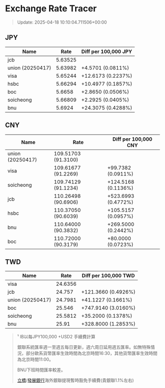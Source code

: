 # Exchange Rate Tracer

> Update: 2025-04-18 10:10:04.711506+00:00

## JPY

| Name             |    Rate | Diff per 100,000 JPY   |
|------------------|---------|------------------------|
| jcb              | 5.63525 |                        |
| union (20250417) | 5.63982 | +4.5701 (0.0811%)      |
| visa             | 5.65244 | +12.6173 (0.2237%)     |
| hsbc             | 5.66294 | +10.4977 (0.1857%)     |
| boc              | 5.6658  | +2.8650 (0.0506%)      |
| soicheong        | 5.66809 | +2.2925 (0.0405%)      |
| bnu              | 5.6924  | +24.3075 (0.4288%)     |

## CNY

| Name             | Rate                | Diff per 100,000 CNY   |
|------------------|---------------------|------------------------|
| union (20250417) | 109.51703	(91.3100) |                        |
| visa             | 109.61677	(91.2269) | +99.7382 (0.0911%)     |
| soicheong        | 109.74129	(91.1234) | +124.5168 (0.1136%)    |
| jcb              | 110.26498	(90.6906) | +523.6993 (0.4772%)    |
| hsbc             | 110.37050	(90.6039) | +105.5157 (0.0957%)    |
| bnu              | 110.64000	(90.3832) | +269.5000 (0.2442%)    |
| boc              | 110.72000	(90.3179) | +80.0000 (0.0723%)     |

## TWD

| Name             |    Rate | Diff per 100,000 TWD   |
|------------------|---------|------------------------|
| visa             | 24.6356 |                        |
| jcb              | 24.757  | +121.3660 (0.4926%)    |
| union (20250417) | 24.7981 | +41.1227 (0.1661%)     |
| boc              | 25.546  | +747.9140 (3.0160%)    |
| soicheong        | 25.5812 | +35.2000 (0.1378%)     |
| bnu              | 25.91   | +328.8000 (1.2853%)    |


> ¹ IB以每JPY100,000 +USD2 手續費計算
>
> 銀聯系統匯率週一至週五每日更新，週六周日延用週五匯率。如無特殊情況，部分歐系貨幣匯率生效時間為北京時間16:30，其他貨幣匯率生效時間為北京時間11:00。
>
> BNU下班時間匯率較差。
>
> [立橋](https://www.wlbank.com.mo/uploads/ueditor/file/20181211/1544536513900230.pdf)/[發展銀行](https://www.mdb.com.mo/Service_Charges_20230728.pdf)海外銀聯提現暫時豁免手續費(貴銀聯1.1%左右)

